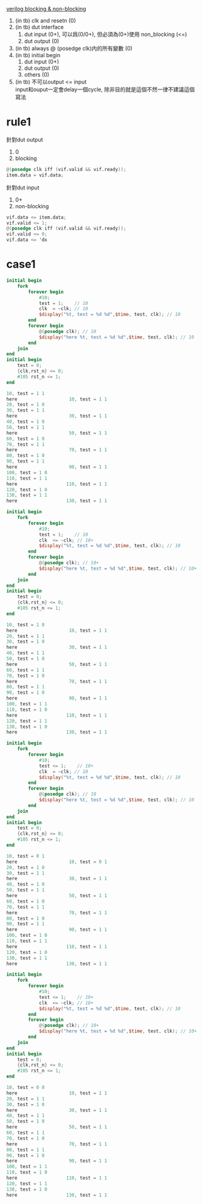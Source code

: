 [verilog blocking & non-blocking](https://www.chipverify.com/verilog/verilog-blocking-non-blocking-statements)
1. (in tb) clk and resetn (0)
2. (in tb) dut interface
	1. dut input (0+), 可以爲(0/0+), 但必須為(0+)使用 non_blocking (<=)
	2. dut output (0)
3. (in tb) always @ (posedge clk)内的所有變數 (0)
4. (in tb) initial begin
	1. dut input (0+)
	2. dut output (0)
	3. others (0)
5. (in tb) 不可以output <= input  
	input和ouput一定會delay一個cycle, 除非目的就是這個不然一律不建議這個寫法
# rule1
針對dut output
1. 0 
2. blocking
```verilog
@(posedge clk iff (vif.valid && vif.ready));
item.data = vif.data;
```
針對dut input
1. 0+ 
2. non-blocking
```verilog
vif.data <= item.data;
vif.valid <= 1;
@(posedge clk iff (vif.valid && vif.ready));
vif.valid <= 0;
vif.data <= 'dx
```
# case1
```verilog
initial begin
    fork
        forever begin
            #10;
            test = 1;    // 10
            clk  = ~clk; // 10
            $display("%t, test = %d %d",$time, test, clk); // 10
        end
        forever begin
            @(posedge clk); // 10
            $display("here %t, test = %d %d",$time, test, clk); // 10
        end
    join
end
initial begin
	test = 0;
	{clk,rst_n} <= 0;
	#105 rst_n <= 1;
end
```
```verilog
10, test = 1 1
here                   10, test = 1 1
20, test = 1 0
30, test = 1 1
here                   30, test = 1 1
40, test = 1 0
50, test = 1 1
here                   50, test = 1 1
60, test = 1 0
70, test = 1 1
here                   70, test = 1 1
80, test = 1 0
90, test = 1 1
here                   90, test = 1 1
100, test = 1 0
110, test = 1 1
here                  110, test = 1 1
120, test = 1 0
130, test = 1 1
here                  130, test = 1 1
```
```verilog
initial begin
	fork
		forever begin
			#10;
			test = 1;    // 10
			clk  <= ~clk; // 10+
			$display("%t, test = %d %d",$time, test, clk); // 10
		end
		forever begin
			@(posedge clk); // 10+
			$display("here %t, test = %d %d",$time, test, clk); // 10+
		end
	join
end
initial begin
	test = 0;
	{clk,rst_n} <= 0;
	#105 rst_n <= 1;
end
```
```verilog
10, test = 1 0
here                   10, test = 1 1
20, test = 1 1
30, test = 1 0
here                   30, test = 1 1
40, test = 1 1
50, test = 1 0
here                   50, test = 1 1
60, test = 1 1
70, test = 1 0
here                   70, test = 1 1
80, test = 1 1
90, test = 1 0
here                   90, test = 1 1
100, test = 1 1
110, test = 1 0
here                  110, test = 1 1
120, test = 1 1
130, test = 1 0
here                  130, test = 1 1
```
```verilog
initial begin
	fork
		forever begin
			#10;
			test <= 1;    // 10+
			clk  = ~clk; // 10
			$display("%t, test = %d %d",$time, test, clk); // 10
		end
		forever begin
			@(posedge clk); // 10
			$display("here %t, test = %d %d",$time, test, clk); // 10
		end
	join
end
initial begin
	test = 0;
	{clk,rst_n} <= 0;
	#105 rst_n <= 1;
end
```
```verilog
10, test = 0 1
here                   10, test = 0 1
20, test = 1 0
30, test = 1 1
here                   30, test = 1 1
40, test = 1 0
50, test = 1 1
here                   50, test = 1 1
60, test = 1 0
70, test = 1 1
here                   70, test = 1 1
80, test = 1 0
90, test = 1 1
here                   90, test = 1 1
100, test = 1 0
110, test = 1 1
here                  110, test = 1 1
120, test = 1 0
130, test = 1 1
here                  130, test = 1 1
```
```verilog
initial begin
	fork
		forever begin
			#10;
			test <= 1;    // 10+
			clk  <= ~clk; // 10+
			$display("%t, test = %d %d",$time, test, clk); // 10
		end
		forever begin
			@(posedge clk); // 10+
			$display("here %t, test = %d %d",$time, test, clk); // 10+
		end
	join
end
initial begin
	test = 0;
	{clk,rst_n} <= 0;
	#105 rst_n <= 1;
end
```
```verilog
10, test = 0 0
here                   10, test = 1 1
20, test = 1 1
30, test = 1 0
here                   30, test = 1 1
40, test = 1 1
50, test = 1 0
here                   50, test = 1 1
60, test = 1 1
70, test = 1 0
here                   70, test = 1 1
80, test = 1 1
90, test = 1 0
here                   90, test = 1 1
100, test = 1 1
110, test = 1 0
here                  110, test = 1 1
120, test = 1 1
130, test = 1 0
here                  130, test = 1 1
```